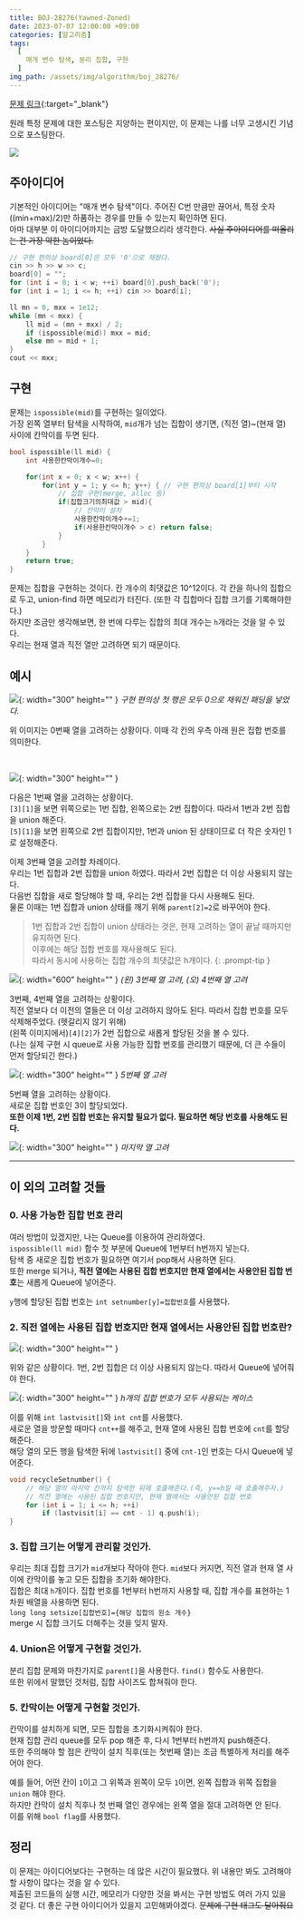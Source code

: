 ```yaml
---
title: BOJ-28276(Yawned-Zoned)
date: 2023-07-07 12:00:00 +09:00
categories: [알고리즘]
tags:
  [
    매개 변수 탐색, 분리 집합, 구현
  ]
img_path: /assets/img/algorithm/boj_28276/
---
```

[문제 링크](https://www.acmicpc.net/problem/28276){:target="_blank"}

원래 특정 문제에 대한 포스팅은 지양하는 편이지만, 이 문제는 나를 너무 고생시킨 기념으로 포스팅한다.

![](1.png)

## 주아이디어
기본적인 아이디어는 "매개 변수 탐색"이다. 주어진 C번 만큼만 끊어서, 특정 숫자((min+max)/2)만 하품하는 경우를 만들 수 있는지 확인하면 된다.<br>
아마 대부분 이 아이디어까지는 금방 도달했으리라 생각한다. ~~사실 주아이디어를 떠올리는 건 가장 약한 놈이었다.~~

```c++
// 구현 편의상 board[0]은 모두 '0'으로 채웠다.
cin >> h >> w >> c;
board[0] = "";
for (int i = 0; i < w; ++i) board[0].push_back('0');
for (int i = 1; i <= h; ++i) cin >> board[i];

ll mn = 0, mxx = 1e12;
while (mn < mxx) {
    ll mid = (mn + mxx) / 2;
    if (ispossible(mid)) mxx = mid;
    else mn = mid + 1;
}
cout << mxx;
```

## 구현
문제는 `ispossible(mid)`를 구현하는 일이었다.<br>
가장 왼쪽 열부터 탐색을 시작하여, `mid`개가 넘는 집합이 생기면, (직전 열)~(현재 열) 사이에 칸막이를 두면 된다.

```c++
bool ispossible(ll mid) {
    int 사용한칸막이개수=0;

    for(int x = 0; x < w; x++) {
        for(int y = 1; y <= h; y++) { // 구현 편의상 board[1]부터 시작
            // 집합 구현(merge, alloc 등)
            if(집합크기의최대값 > mid){
                // 칸막이 설치
                사용한칸막이개수+=1;
                if(사용한칸막이개수 > c) return false;
            }
        }
    }
    return true;
}
```

문제는 집합을 구현하는 것이다. 칸 개수의 최댓값은 10^12이다. 각 칸을 하나의 집합으로 두고, union-find 하면 메모리가 터진다. (또한 각 집합마다 집합 크기를 기록해야한다.)<br>
하지만 조금만 생각해보면, 한 번에 다루는 집합의 최대 개수는 `h`개라는 것을 알 수 있다.<br>
우리는 현재 열과 직전 열만 고려하면 되기 때문이다.

## 예시
![](2.png){: width="300" height="" }
_구현 편의상 첫 행은 모두 0으로 채워진 패딩을 넣었다._

위 이미지는 0번째 열을 고려하는 상황이다. 이때 각 칸의 우측 아래 원은 집합 번호를 의미한다.<br>

<br>

![](3.png){: width="300" height="" }

다음은 1번째 열을 고려하는 상황이다.<br>
`[3][1]`을 보면 위쪽으로는 1번 집합, 왼쪽으로는 2번 집합이다. 따라서 1번과 2번 집합을 union 해준다.<br>
`[5][1]`을 보면 왼쪽으로 2번 집합이지만, 1번과 union 된 상태이므로 더 작은 숫자인 1로 설정해준다.<br>

이제 3번째 열을 고려할 차례이다.<br>
우리는 1번 집합과 2번 집합을 union 하였다. 따라서 2번 집합은 더 이상 사용되지 않는다.<br>
다음번 집합을 새로 할당해야 할 때, 우리는 2번 집합을 다시 사용해도 된다.<br>
물론 이때는 1번 집합과 union 상태를 깨기 위해 `parent[2]=2`로 바꾸어야 한다.<br>

> 1번 집합과 2번 집합이 union 상태라는 것은, 현재 고려하는 열이 끝날 때까지만 유지하면 된다.<br>
이후에는 해당 집합 번호를 재사용해도 된다.<br>
따라서 동시에 사용하는 집합 개수의 최댓값은 h개이다.
{: .prompt-tip }

![](4.png){: width="600" height="" }
_(왼) 3번째 열 고려, (오) 4번째 열 고려_

3번째, 4번째 열을 고려하는 상황이다.<br>
직전 열보다 더 이전의 열들은 더 이상 고려하지 않아도 된다. 따라서 집합 번호를 모두 삭제해주었다. (헷갈리지 않기 위해)<br>
(왼쪽 이미지에서)`[4][2]`가 2번 집합으로 새롭게 할당된 것을 볼 수 있다.<br>
(나는 실제 구현 시 queue로 사용 가능한 집합 번호를 관리했기 때문에, 더 큰 수들이 먼저 할당되긴 한다.)

![](5.png){: width="300" height="" }
_5번째 열 고려_

5번째 열을 고려하는 상황이다.<br>
새로운 집합 번호인 3이 할당되었다.<br>
**또한 이제 1번, 2번 집합 번호는 유지할 필요가 없다. 필요하면 해당 번호를 사용해도 된다.** <br>


![](6.png){: width="300" height="" }
_마지막 열 고려_

---
## 이 외의 고려할 것들

### 0. 사용 가능한 집합 번호 관리
여러 방법이 있겠지만, 나는 Queue를 이용하여 관리하였다.<br>
`ispossible(ll mid)` 함수 첫 부분에 Queue에 1번부터 h번까지 넣는다.<br>
탐색 중 새로운 집합 번호가 필요하면 여기서 pop해서 사용하면 된다.<br>
또한 merge 되거나, **직전 열에는 사용된 집합 번호지만 현재 열에서는 사용안된 집합 번호**는 새롭게 Queue에 넣어준다.

`y`행에 할당된 집합 번호는 `int setnumber[y]=집합번호`를 사용했다.

### 2. 직전 열에는 사용된 집합 번호지만 현재 열에서는 사용안된 집합 번호란?

![](5.png){: width="300" height="" }

위와 같은 상황이다. 1번, 2번 집합은 더 이상 사용되지 않는다. 따라서 Queue에 넣어줘야 한다.

![](7.png){: width="300" height="" }
_h개의 집합 번호가 모두 사용되는 케이스_

이를 위해 `int lastvisit[]`와 `int cnt`를 사용했다.<br>
새로운 열을 방문할 때마다 `cnt++`를 해주고, 현재 열에 사용된 집합 번호에 `cnt`를 할당해준다.<br>
해당 열의 모든 행을 탐색한 뒤에 `lastvisit[]` 중에 `cnt-1`인 번호는 다시 Queue에 넣어준다.<br>
```c++
void recycleSetnumber() {
    // 해당 열의 마지막 칸까지 탐색한 뒤에 호출해준다.(즉, y==h일 때 호출해주자.)
    // 직전 열에는 사용된 집합 번호지만, 현재 열에서는 사용안된 집합 번호
    for (int i = 1; i <= h; ++i)
        if (lastvisit[i] == cnt - 1) q.push(i);
}
```

### 3. 집합 크기는 어떻게 관리할 것인가.
우리는 최대 집합 크기가 `mid`개보다 작아야 한다. `mid`보다 커지면, 직전 열과 현재 열 사이에 칸막이를 놓고 모든 집합을 초기화 해야한다.<br>
집합은 최대 `h`개이다. 집합 번호를 1번부터 h번까지 사용할 때, 집합 개수를 표현하는 1차원 배열을 사용하면 된다.<br>
`long long setsize[집합번호]={해당 집합의 원소 개수}`<br>
merge 시 집합 크기도 더해주는 것을 잊지 말자.


### 4. Union은 어떻게 구현할 것인가.
분리 집합 문제와 마찬가지로 `parent[]`을 사용한다. `find()` 함수도 사용한다.<br>
또한 위에서 말했던 것처럼, 집합 사이즈도 합쳐줘야 한다.

### 5. 칸막이는 어떻게 구현할 것인가.
칸막이를 설치하게 되면, 모든 집합을 초기화시켜줘야 한다.<br>
현재 집합 관리 queue를 모두 pop 해준 후, 다시 1번부터 h번까지 push해준다.<br>
또한 주의해야 할 점은 칸막이 설치 직후(또는 첫번째 열)는 조금 특별하게 처리를 해주어야 한다.<br>

예를 들어, 어떤 칸이 `1`이고 그 위쪽과 왼쪽이 모두 `1`이면, 왼쪽 집합과 위쪽 집합을 `union` 해야 한다.<br>
하지만 칸막이 설치 직후나 첫 번째 열인 경우에는 왼쪽 열을 절대 고려하면 안 된다.<br>
이를 위해 `bool flag`를 사용했다.


## 정리
이 문제는 아이디어보다는 구현하는 데 많은 시간이 필요했다. 위 내용만 봐도 고려해야 할 사항이 많다는 것을 알 수 있다.<br>
제출된 코드들의 실행 시간, 메모리가 다양한 것을 봐서는 구현 방법도 여러 가지 있을 것 같다. 더 좋은 구현 아이디어가 있을지 고민해봐야겠다.
~~문제에 구현 태그도 달아줘요~~
